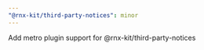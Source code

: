 ```yaml
---
"@rnx-kit/third-party-notices": minor
---
```


Add metro plugin support for @rnx-kit/third-party-notices
